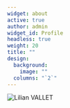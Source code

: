 ```yaml
---
widget: about
active: true
author: admin
widget_id: Profile
headless: true
weight: 20
title: ""
design:
  background:
    image: ""
  columns: "`2`"
---
```

![](img-20210817-wa0025.jpg "Lilian VALLET")